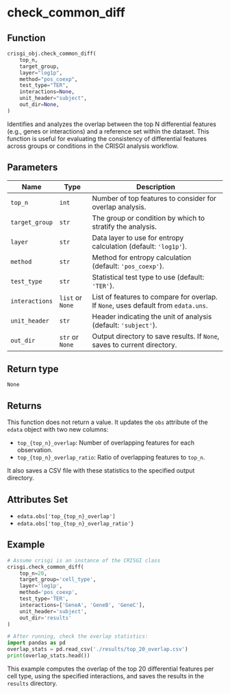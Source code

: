 # check_common_diff

## Function

```python
crisgi_obj.check_common_diff(
    top_n,
    target_group,
    layer="log1p",
    method="pos_coexp",
    test_type="TER",
    interactions=None,
    unit_header="subject",
    out_dir=None,
)
```

Identifies and analyzes the overlap between the top N differential features (e.g., genes or interactions) and a reference set within the dataset. This function is useful for evaluating the consistency of differential features across groups or conditions in the CRISGI analysis workflow.

## Parameters

| Name           | Type         | Description                                                                                  |
|----------------|--------------|----------------------------------------------------------------------------------------------|
| `top_n`        | `int`        | Number of top features to consider for overlap analysis.                                     |
| `target_group` | `str`        | The group or condition by which to stratify the analysis.                                    |
| `layer`        | `str`        | Data layer to use for entropy calculation (default: `'log1p'`).                              |
| `method`       | `str`        | Method for entropy calculation (default: `'pos_coexp'`).                                     |
| `test_type`    | `str`        | Statistical test type to use (default: `'TER'`).                                             |
| `interactions` | `list` or `None` | List of features to compare for overlap. If `None`, uses default from `edata.uns`.       |
| `unit_header`  | `str`        | Header indicating the unit of analysis (default: `'subject'`).                               |
| `out_dir`      | `str` or `None`  | Output directory to save results. If `None`, saves to current directory.                 |

## Return type

`None`

## Returns

This function does not return a value. It updates the `obs` attribute of the `edata` object with two new columns:
- `top_{top_n}_overlap`: Number of overlapping features for each observation.
- `top_{top_n}_overlap_ratio`: Ratio of overlapping features to `top_n`.

It also saves a CSV file with these statistics to the specified output directory.

## Attributes Set

- `edata.obs['top_{top_n}_overlap']`
- `edata.obs['top_{top_n}_overlap_ratio'}`

## Example

```python
# Assume crisgi is an instance of the CRISGI class
crisgi.check_common_diff(
    top_n=20,
    target_group='cell_type',
    layer='log1p',
    method='pos_coexp',
    test_type='TER',
    interactions=['GeneA', 'GeneB', 'GeneC'],
    unit_header='subject',
    out_dir='results'
)

# After running, check the overlap statistics:
import pandas as pd
overlap_stats = pd.read_csv('./results/top_20_overlap.csv')
print(overlap_stats.head())
```

This example computes the overlap of the top 20 differential features per cell type, using the specified interactions, and saves the results in the `results` directory.
